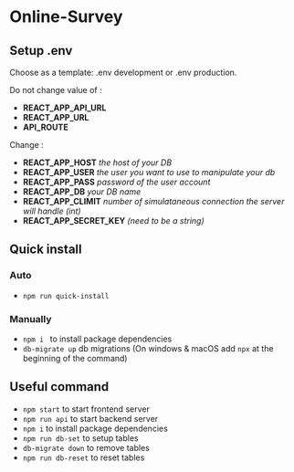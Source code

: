 # Online-Survey

## Setup .env

Choose as a template: .env development or .env production.

Do not change value of :

- **REACT_APP_API_URL**
- **REACT_APP_URL**
- **API_ROUTE**

Change :

- **REACT_APP_HOST** *the host of your DB*
- **REACT_APP_USER** *the user you want to use to manipulate your db*
- **REACT_APP_PASS** *password of the user account*
- **REACT_APP_DB** *your DB name*
- **REACT_APP_CLIMIT** *number of simulataneous connection the server will handle (int)*
- **REACT_APP_SECRET_KEY** *(need to be a string)*

## Quick install 

### Auto

* `npm run quick-install`

### Manually

* `npm i ` to install package dependencies
* `db-migrate up` db migrations (On windows & macOS add `npx` at the beginning of the command)

## Useful command

* `npm start` to start frontend server
* `npm run api` to start backend server
* `npm i` to install package dependencies
* `npm run db-set` to setup tables
* `db-migrate down` to remove tables
* `npm run db-reset` to reset tables

